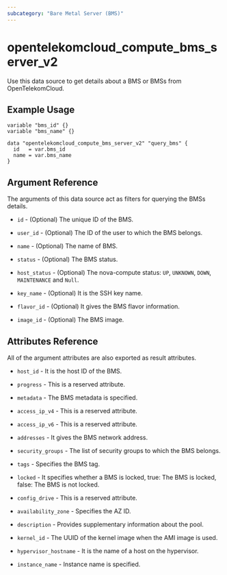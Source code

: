 ```yaml
---
subcategory: "Bare Metal Server (BMS)"
---
```


# opentelekomcloud_compute_bms_server_v2

Use this data source to get details about a BMS or BMSs from OpenTelekomCloud.

## Example Usage

```hcl
variable "bms_id" {}
variable "bms_name" {}

data "opentelekomcloud_compute_bms_server_v2" "query_bms" {
  id   = var.bms_id
  name = var.bms_name
}
```

## Argument Reference

The arguments of this data source act as filters for querying the BMSs details.

* `id` - (Optional) The unique ID of the BMS.

* `user_id` - (Optional) The ID of the user to which the BMS belongs.

* `name` - (Optional) The name of BMS.

* `status` - (Optional) The BMS status.

* `host_status` - (Optional) The nova-compute status: `UP`, `UNKNOWN`, `DOWN`, `MAINTENANCE` and `Null`.

* `key_name` - (Optional) It is the SSH key name.

* `flavor_id` - (Optional) It gives the BMS flavor information.

* `image_id` - (Optional) The BMS image.


## Attributes Reference

All of the argument attributes are also exported as result attributes.

* `host_id` - It is the host ID of the BMS.

* `progress` - This is a reserved attribute.

* `metadata` -  The BMS metadata is specified.

* `access_ip_v4` -  This is a reserved attribute.

* `access_ip_v6` - This is a reserved attribute.

* `addresses` - It gives the BMS network address.

* `security_groups` - The list of security groups to which the BMS belongs.

* `tags` - Specifies the BMS tag.

* `locked` -  It specifies whether a BMS is locked, true: The BMS is locked, false: The BMS is not locked.

* `config_drive` -  This is a reserved attribute.

* `availability_zone` - Specifies the AZ ID.

* `description` -  Provides supplementary information about the pool.

* `kernel_id` - The UUID of the kernel image when the AMI image is used.

* `hypervisor_hostname` -  It is the name of a host on the hypervisor.

* `instance_name` - Instance name is specified.
